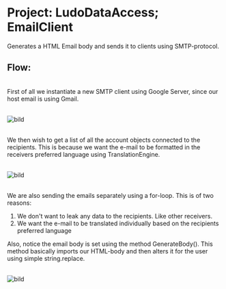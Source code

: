 # Project: LudoDataAccess; EmailClient
Generates a HTML Email body and sends it to clients using SMTP-protocol.
## Flow:
<br>
First of all we instantiate a new SMTP client using Google Server, since our host email is using Gmail.
<br>
<br>

![bild](https://user-images.githubusercontent.com/70197523/120022388-a36dc800-bfec-11eb-9681-1ffeb35c5d96.png)

<br>
We then wish to get a list of all the account objects connected to the recipients. This is because we want the e-mail to be formatted in the receivers preferred language using TranslationEngine.<br><br>

![bild](https://user-images.githubusercontent.com/70197523/120022562-dc0da180-bfec-11eb-89fb-f682671b22ba.png)

<br>
We are also sending the emails separately using a for-loop. This is of two reasons:
<ol>
  <li>We don't want to leak any data to the recipients. Like other receivers.</li>
  <li>We want the e-mail to be translated individually based on the recipients preferred language</li>
  </ol>
Also, notice the email body is set using the method GenerateBody(). This method basically imports our HTML-body and then alters it for the user using simple string.replace.
<br><br>

![bild](https://user-images.githubusercontent.com/70197523/120022760-25f68780-bfed-11eb-9bf4-c82388b3df2e.png)
